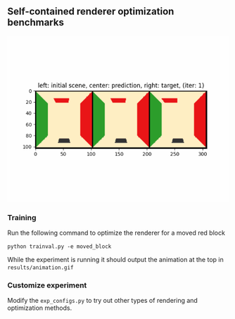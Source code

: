 
## Self-contained renderer optimization benchmarks

![](results/animation.gif)


### Training
Run the following command to optimize the renderer for a moved red block
```
python trainval.py -e moved_block
```
While the experiment is running it should output the animation at the top in `results/animation.gif`

### Customize experiment
Modify the `exp_configs.py` to try out other types of rendering  and optimization methods.


